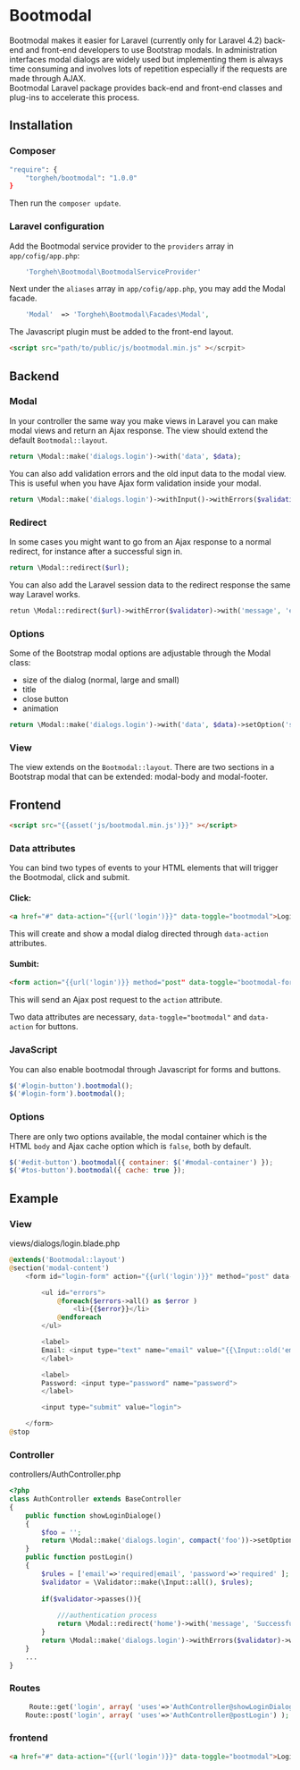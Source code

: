# Bootmodal

Bootmodal makes it easier for Laravel (currently only for Laravel 4.2) back-end and front-end developers to use Bootstrap modals. 
In administration interfaces modal dialogs are widely used but implementing them is always 
time consuming and involves lots of repetition especially if the requests are made through AJAX.   
Bootmodal Laravel package provides back-end and front-end classes and plug-ins to accelerate this process.

## Installation

### Composer
```sh
"require": {
    "torgheh/bootmodal": "1.0.0"
}
```
Then run the `composer update`.
### Laravel configuration

Add the Bootmodal service provider to the `providers` array in `app/cofig/app.php`:
```php
	'Torgheh\Bootmodal\BootmodalServiceProvider'
```

Next under the `aliases` array in  `app/cofig/app.php`, you may add the Modal facade.
```php
	'Modal'  => 'Torgheh\Bootmodal\Facades\Modal',

```
The Javascript plugin must be added to the front-end layout.
```html
<script src="path/to/public/js/bootmodal.min.js" ></scrpit>
```
## Backend
### Modal
In your controller the same way you make views in Laravel you can make modal views and return an Ajax response. 
The view should extend the default `Bootmodal::layout`.

```php
return \Modal::make('dialogs.login')->with('data', $data);
```
You can also add validation errors and the old input data to the modal view. This is
useful when you have Ajax form validation inside your modal.

```php
return \Modal::make('dialogs.login')->withInput()->withErrors($validation);
```

### Redirect

In some cases you might want to go from an Ajax response to a normal redirect, for instance after a successful sign in. 
```php
return \Modal::redirect($url);
```
You can also add the Laravel session data to the redirect response the same way Laravel works.
```php
retun \Modal::redirect($url)->withError($validator)->with('message', 'error');
```

### Options
Some of the Bootstrap modal options are adjustable through the Modal class:
- size of the dialog (normal, large and small)
- title
- close button
- animation

```php
return \Modal::make('dialogs.login')->with('data', $data)->setOption('size', 'small')->setOption('title', 'Login');
```

### View

The view extends on the `Bootmodal::layout`. There are two sections in a Bootstrap modal that can be extended:
modal-body and modal-footer.

## Frontend

```html
<script src="{{asset('js/bootmodal.min.js')}}" ></script>
```

### Data attributes

You can bind two types of events to your HTML elements that will trigger the Bootmodal, click and submit.

#### Click:
```html
<a href="#" data-action="{{url('login')}}" data-toggle="bootmodal">Login</a>
```
This will create and show a modal dialog directed through `data-action` attributes.

#### Sumbit:

```html
<form action="{{url('login')}} method="post" data-toggle="bootmodal-form">
```
This will send an Ajax post request to the `action` attribute.

Two data attributes are necessary, `data-toggle="bootmodal"` and `data-action` for buttons.

### JavaScript

You can also enable bootmodal through Javascript for forms and buttons.
```js
$('#login-button').bootmodal();
$('#login-form').bootmodal();
```

### Options

There are only two options available, the modal container which is the HTML `body` and Ajax cache option which is `false`, both by default.

```js
$('#edit-button').bootmodal({ container: $('#modal-container') });
$('#tos-button').bootmodal({ cache: true });
```

## Example

### View
views/dialogs/login.blade.php
```php
@extends('Bootmodal::layout')
@section('modal-content')
	<form id="login-form" action="{{url('login')}}" method="post" data-toggle="bootmodal-form">

		<ul id="errors">
			@foreach($errors->all() as $error )
				<li>{{$error}}</li>
			@endforeach
		</ul>

		<label>
		Email: <input type="text" name="email" value="{{\Input::old('email')}}">
		</label>

		<label>
		Password: <input type="password" name="password">
		</label>

		<input type="submit" value="login">

	</form>
@stop
```

### Controller
controllers/AuthController.php
```php
<?php
class AuthController extends BaseController
{
	public function showLoginDialoge()
	{
		$foo = '';
		return \Modal::make('dialogs.login', compact('foo'))->setOption('title', 'Login form');
	}
	public function postLogin()
	{
		$rules = ['email'=>'required|email', 'password'=>'required' ];
		$validator = \Validator::make(\Input::all(), $rules);
		
		if($validator->passes()){
		
			///authentication process
			return \Modal::redirect('home')->with('message', 'Successful login');
		}
		return \Modal::make('dialogs.login')->withErrors($validator)->withInput();
	}
	...
}
```		
### Routes
```php
	 Route::get('login', array( 'uses'=>'AuthController@showLoginDialoge') );
    Route::post('login', array( 'uses'=>'AuthController@postLogin') );
```

### frontend

```html
<a href="#" data-action="{{url('login')}}" data-toggle="bootmodal">Login</a>
```



